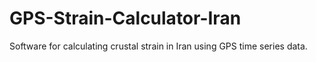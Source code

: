 # GPS-Strain-Calculator-Iran
Software for calculating crustal strain in Iran using GPS time series data.
